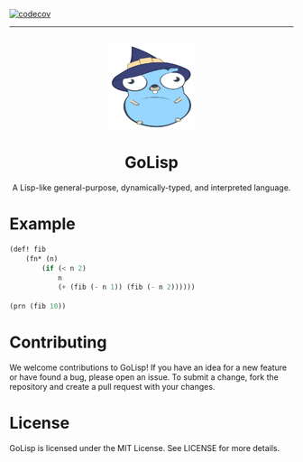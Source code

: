 [![codecov](https://codecov.io/gh/sebastianmarines/golisp/branch/main/graph/badge.svg?token=R46AK463XS)](https://codecov.io/gh/sebastianmarines/golisp)

---

<br />
<div align="center">
  <a href="https://github.com/othneildrew/Best-README-Template">
    <img src="logo.svg" alt="Logo" width="150" height="150">
  </a>

  <h1 align="center">GoLisp</h1>

  <p align="center">
    A Lisp-like general-purpose, dynamically-typed, and interpreted language.
  </p>
</div>

# Example

```lisp
(def! fib
    (fn* (n)
        (if (< n 2)
            n
            (+ (fib (- n 1)) (fib (- n 2))))))

(prn (fib 10))
```

# Contributing
We welcome contributions to GoLisp! If you have an idea for a new feature or have found a bug, please open an issue. To submit a change, fork the repository and create a pull request with your changes.

# License
GoLisp is licensed under the MIT License. See LICENSE for more details.
